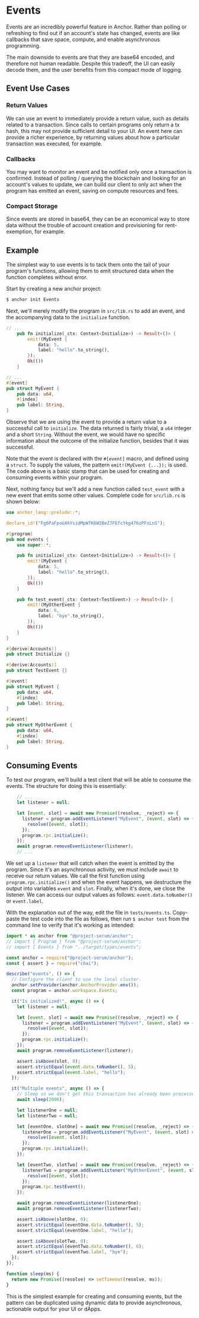 # Events

Events are an incredibly powerful feature in Anchor. Rather than polling or refreshing to
find out if an account's state has changed, events are like callbacks that save space, compute,
and enable asynchronous programming.

The main downside to events are that they are base64 encoded, and therefore not human readable.
Despite this tradeoff, the UI can easily decode them, and the user benefits from this 
compact mode of logging.


## Event Use Cases

### Return Values
We can use an event to immediately provide a return value, such as details related
to a transaction. Since calls to certain programs only return a tx hash, this may not provide sufficient detail to your UI. An event here can provide a richer experience, by returning values about how a particular transaction was executed, for example.

### Callbacks
 You may want to monitor an event and be notified only once a transaction is confirmed.
Instead of polling / querying the blockchain and looking for an account's values to update, we can build our client to only act when the program has emitted an event, saving on compute resources and fees.

### Compact Storage 
Since events are stored in base64, they can be an economical way to store data
without the trouble of account creation and provisioning for rent-exemption, for example.

## Example

The simplest way to use events is to tack them onto the tail of your program's functions, allowing them to emit
structured data when the function completes without error. 

Start by creating a new anchor project:
```bash
$ anchor init Events
```

Next, we'll merely modify the program in `src/lib.rs` to add an event, and the accompanying data to the `initialize`
function.
```rust
// ...
    pub fn initialize(_ctx: Context<Initialize>) -> Result<()> {
        emit!(MyEvent {
            data: 5,
            label: "hello".to_string(),
        });
        Ok(())
    }

// ...
#[event]
pub struct MyEvent {
    pub data: u64,
    #[index]
    pub label: String,
}

```

Observe that we are using the event to provide a return value to a successful call to `initialize`.
The data returned is fairly trivial, a `u64` integer and a short `String`. Without the event, we would have no specific information about the outcome of the initialize function, besides that it was successful.

Note that the event is declared with the `#[event]` macro, and defined using a `struct`. To supply the values,
the pattern `emit!(MyEvent {...});` is used. The code above is a basic stamp that can be used for creating and consuming events within your program.

Next, nothing fancy but we'll add a new function called `test_event` with a new event that emits some other values. Complete code for `src/lib.rs` is shown below:

```rust
use anchor_lang::prelude::*;

declare_id!("Fg6PaFpoGXkYsidMpWTK6W2BeZ7FEfcYkg476zPFsLnS");

#[program]
pub mod events {
    use super::*;

    pub fn initialize(_ctx: Context<Initialize>) -> Result<()> {
        emit!(MyEvent {
            data: 5,
            label: "hello".to_string(),
        });
        Ok(())
    }

    pub fn test_event(_ctx: Context<TestEvent>) -> Result<()> {
        emit!(MyOtherEvent {
            data: 6,
            label: "bye".to_string(),
        });
        Ok(())
    }
}

#[derive(Accounts)]
pub struct Initialize {}

#[derive(Accounts)]
pub struct TestEvent {}

#[event]
pub struct MyEvent {
    pub data: u64,
    #[index]
    pub label: String,
}

#[event]
pub struct MyOtherEvent {
    pub data: u64,
    #[index]
    pub label: String,
}
```

## Consuming Events

To test our program, we'll build a test client that will be able to consume the events. The structure for doing this is essentially:
```javascript
    // ...
    let listener = null;

    let [event, slot] = await new Promise((resolve, _reject) => {
      listener = program.addEventListener("MyEvent", (event, slot) => {
        resolve([event, slot]);
      });
      program.rpc.initialize();
    });
    await program.removeEventListener(listener);
    // ...
```

We set up a `listener` that will catch when the event is emitted by the program. Since it's an asynchronous activity, we must include `await` to receive our return values. We call the first function using `program.rpc.initialize()` and when the event happens, we destructure the output into variables `event` and `slot`. Finally, when it's done, we close the listener. We can access our output values as follows: `event.data.toNumber()` or `event.label`.

With the explanation out of the way, edit the file in `tests/events.ts`. Copy-paste the test code into the file as follows, then run `$ anchor test` from the command line to verify that it's working as intended:

```javascript
import * as anchor from "@project-serum/anchor";
// import { Program } from "@project-serum/anchor";
// import { Events } from "../target/types/events";

const anchor = require("@project-serum/anchor");
const { assert } = require("chai");

describe("events", () => {
  // Configure the client to use the local cluster.
  anchor.setProvider(anchor.AnchorProvider.env());
  const program = anchor.workspace.Events;

  it("Is initialized!", async () => {
    let listener = null;

    let [event, slot] = await new Promise((resolve, _reject) => {
      listener = program.addEventListener("MyEvent", (event, slot) => {
        resolve([event, slot]);
      });
      program.rpc.initialize();
    });
    await program.removeEventListener(listener);

    assert.isAbove(slot, 0);
    assert.strictEqual(event.data.toNumber(), 5);
    assert.strictEqual(event.label, "hello");
  });

  it("Multiple events", async () => {
    // Sleep so we don't get this transaction has already been processed.
    await sleep(2000);

    let listenerOne = null;
    let listenerTwo = null;

    let [eventOne, slotOne] = await new Promise((resolve, _reject) => {
      listenerOne = program.addEventListener("MyEvent", (event, slot) => {
        resolve([event, slot]);
      });
      program.rpc.initialize();
    });

    let [eventTwo, slotTwo] = await new Promise((resolve, _reject) => {
      listenerTwo = program.addEventListener("MyOtherEvent", (event, slot) => {
        resolve([event, slot]);
      });
      program.rpc.testEvent();
    });

    await program.removeEventListener(listenerOne);
    await program.removeEventListener(listenerTwo);

    assert.isAbove(slotOne, 0);
    assert.strictEqual(eventOne.data.toNumber(), 5);
    assert.strictEqual(eventOne.label, "hello");

    assert.isAbove(slotTwo, 0);
    assert.strictEqual(eventTwo.data.toNumber(), 6);
    assert.strictEqual(eventTwo.label, "bye");
  });
});

function sleep(ms) {
  return new Promise((resolve) => setTimeout(resolve, ms));
}
```
This is the simplest example for creating and consuming events, but the pattern can be duplicated using dynamic data to provide asynchronous, actionable output for your UI or dApps.